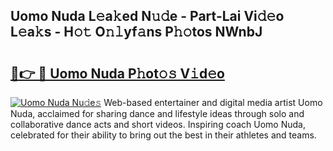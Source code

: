 ## Uomo Nuda L𝚎a𝚔ed N𝚞𝚍e - Part-Lai Vi𝚍𝚎o L𝚎a𝚔s - H𝚘𝚝 O𝚗𝚕yf𝚊ns P𝚑𝚘tos NWnbJ

# <h2><a href="http://kfai1e2.oniu.top/?m=Uomo+Nuda">🔗👉 🔴 Uomo Nuda P𝚑ot𝚘𝚜 V𝚒d𝚎o</a></h2>

[![Uomo Nuda Nu𝚍e𝚜](https://i.imgur.com/0qMVB7G.gif)](http://kfai1e2.oniu.top/?m=Uomo+Nuda)
Web-based entertainer and digital media artist Uomo Nuda, acclaimed for sharing dance and lifestyle ideas through solo and collaborative dance acts and short videos. Inspiring coach Uomo Nuda, celebrated for their ability to bring out the best in their athletes and teams.  
